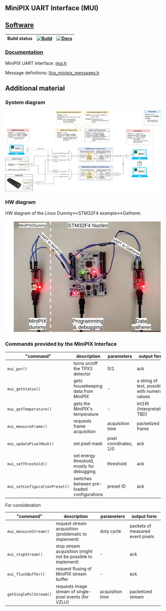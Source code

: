## MiniPIX UART Interface (MUI)

## [Software](https://github.com/klaxalk/tpx_lunar_lander/tree/master/software)

| Build status | [![Build](https://github.com/klaxalk/minipix_uart_interface/workflows/Build/badge.svg)](https://github.com/klaxalk/minipix_uart_interface/actions) | [![Docs](https://github.com/klaxalk/minipix_uart_interface/workflows/Docs/badge.svg)](https://github.com/klaxalk/minipix_uart_interface/actions) |
|--------------|----------------------------------------------------------------------------------------------------------------------------------------------------|--------------------------------------------------------------------------------------------------------------------------------------------------|

### [Documentation](https://klaxalk.github.io/minipix_uart_interface/)

MiniPIX UART Interface: [mui.h](https://klaxalk.github.io/minipix_uart_interface/mui_2include_2mui_8h.html)

Message definitions: [llcp_minipix_messages.h](https://klaxalk.github.io/minipix_uart_interface/mui_2include_2llcp_2llcp__minipix__messages_8h.html)

## Additional material

### System diagram

[![](./fig/diagram.png)](./fig/diagram.pdf)

### HW diagram

HW diagram of the Linux Dummy<->STM32F4 example<->Gatherer.

![](fig/hw_diagram_labels.png)

### Commands provided by the MiniPIX Interface

| "command"                      | description                                | parameters             | output form                                    |
|--------------------------------|--------------------------------------------|------------------------|------------------------------------------------|
| `mui_pwr()`                    | turns on/off the TPX3 detector             | 0/1                    | ack                                            |
| `mui_getStatus()`              | gets housekeeping data from MiniPIX        | -                      | a string of text, possibly with numeric values |
| `mui_getTemperature()`         | gets the MiniPIX's temperature             | -                      | int16t (interpretation TBD)                    |
| `mui_measureFrame()`           | requests frame acquisition                 | acquisition time       | packetized frame                               |
| `mui_updatePixelMask()`        | set pixel mask                             | pixel coordinates, 1/0 | ack                                            |
| `mui_setThreshold()`           | set energy threshold, mostly for debugging | threshold              | ack                                            |
| `mui_setConfigurationPreset()` | switches between pre-loaded configurations | preset ID              | ack                                            |


For consideration

| "command"              | description                                                  | parameters       | output form                      |
|------------------------|--------------------------------------------------------------|------------------|----------------------------------|
| `mui_measureStream()`  | request stream acquisition (problematic to implement)        | duty cycle       | packets of measured event pixels |
| `mui_stopStream()`     | stop stream acquisition (might not be possible to implement) | -                | ack                              |
| `mui_flushBuffer()`    | request flusing of MiniPIX stream buffer                     | -                | ack                              |
| `getSinglePxlStream()` | requests image stream of single-pixel events (for VZLU)      | acquisition time | packetized stream                |
